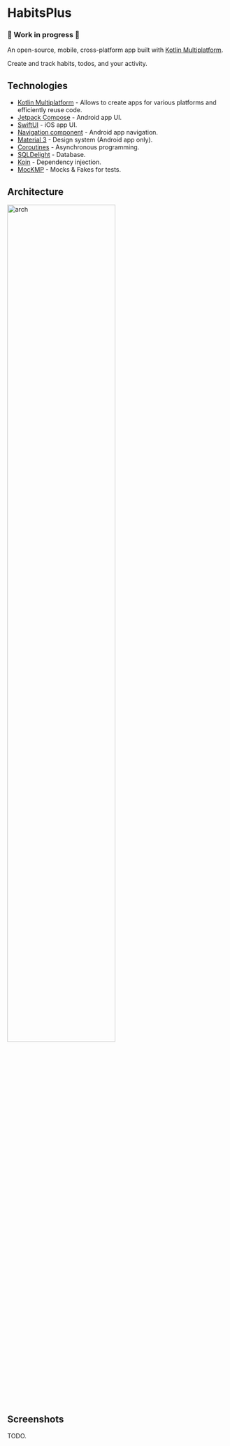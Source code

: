 # HabitsPlus 
### 🚧 Work in progress 🚧

An open-source, mobile, cross-platform app built with [Kotlin Multiplatform](https://kotlinlang.org/docs/multiplatform.html).

Create and track habits, todos, and your activity.

## Technologies
- [Kotlin Multiplatform](https://kotlinlang.org/docs/multiplatform.html) - Allows to create apps for various platforms and efficiently reuse code.
- [Jetpack Compose](https://developer.android.com/compose) - Android app UI.
- [SwiftUI](https://developer.apple.com/xcode/swiftui) - iOS app UI.
- [Navigation component](https://developer.android.com/guide/navigation) - Android app navigation.
- [Material 3](https://m3.material.io) - Design system (Android app only).
- [Coroutines](https://kotlinlang.org/docs/coroutines-overview.html) - Asynchronous programming.
- [SQLDelight](https://github.com/sqldelight/sqldelight) - Database.
- [Koin](https://github.com/InsertKoinIO/koin) - Dependency injection.
- [MocKMP](https://github.com/kosi-libs/MocKMP) - Mocks & Fakes for tests.

## Architecture

<img width="70%" alt="arch" src="https://github.com/user-attachments/assets/161d6815-2057-4590-85ac-4091b8b76bdd" />

## Screenshots

TODO.
